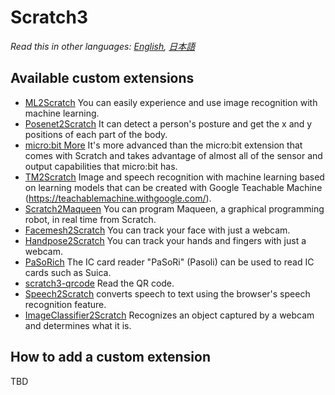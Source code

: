 # Scratch3

*Read this in other languages: [English](README.en.md), [日本語](README.md)*

## Available custom extensions

- [ML2Scratch](https://github.com/champierre/ml2scratch) You can easily experience and use image recognition with machine learning.
- [Posenet2Scratch](https://github.com/champierre/posenet2scratch) It can detect a person's posture and get the x and y positions of each part of the body.
- [micro:bit More](https://lab.yengawa.com/project/scratch-microbit-more/) It's more advanced than the micro:bit extension that comes with Scratch and takes advantage of almost all of the sensor and output capabilities that micro:bit has.
- [TM2Scratch](https://github.com/champierre/tm2scratch) Image and speech recognition with machine learning based on learning models that can be created with Google Teachable Machine (https://teachablemachine.withgoogle.com/).
- [Scratch2Maqueen](https://github.com/champierre/scratch2maqueen) You can program Maqueen, a graphical programming robot, in real time from Scratch.
- [Facemesh2Scratch](https://github.com/champierre/facemesh2scratch) You can track your face with just a webcam.
- [Handpose2Scratch](https://github.com/champierre/handpose2scratch) You can track your hands and fingers with just a webcam.
- [PaSoRich](https://github.com/con3office/pasorich) The IC card reader "PaSoRi" (Pasoli) can be used to read IC cards such as Suica.
- [scratch3-qrcode](https://github.com/sugiura-lab/scratch3-qrcode) Read the QR code.
- [Speech2Scratch](https://github.com/champierre/speech2scratch) converts speech to text using the browser's speech recognition feature.
- [ImageClassifier2Scratch](https://github.com/champierre/ic2scratch) Recognizes an object captured by a webcam and determines what it is.

## How to add a custom extension

TBD
